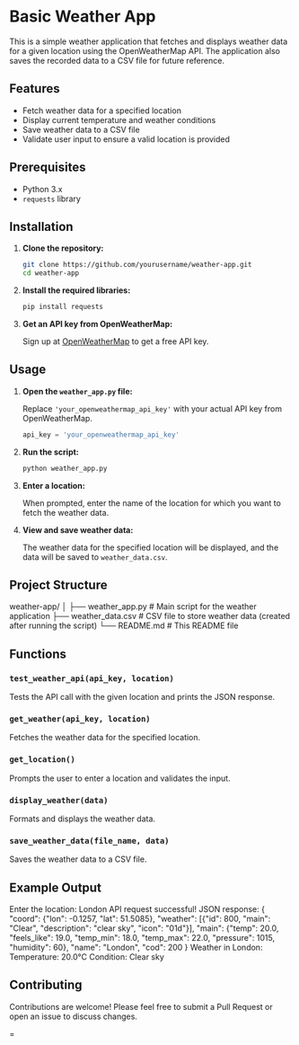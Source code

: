
# Basic Weather App

This is a simple weather application that fetches and displays weather data for a given location using the OpenWeatherMap API. The application also saves the recorded data to a CSV file for future reference.

## Features

- Fetch weather data for a specified location
- Display current temperature and weather conditions
- Save weather data to a CSV file
- Validate user input to ensure a valid location is provided

## Prerequisites

- Python 3.x
- `requests` library

## Installation

1. **Clone the repository:**

    ```sh
    git clone https://github.com/yourusername/weather-app.git
    cd weather-app
    ```

2. **Install the required libraries:**

    ```sh
    pip install requests
    ```

3. **Get an API key from OpenWeatherMap:**

    Sign up at [OpenWeatherMap](https://home.openweathermap.org/users/sign_up) to get a free API key.

## Usage

1. **Open the `weather_app.py` file:**

    Replace `'your_openweathermap_api_key'` with your actual API key from OpenWeatherMap.

    ```python
    api_key = 'your_openweathermap_api_key'
    ```

2. **Run the script:**

    ```sh
    python weather_app.py
    ```

3. **Enter a location:**

    When prompted, enter the name of the location for which you want to fetch the weather data.

4. **View and save weather data:**

    The weather data for the specified location will be displayed, and the data will be saved to `weather_data.csv`.

## Project Structure

weather-app/
   │
   ├── weather_app.py # Main script for the weather application
   ├── weather_data.csv # CSV file to store weather data (created after running the script)
   └── README.md # This README file



## Functions

### `test_weather_api(api_key, location)`
Tests the API call with the given location and prints the JSON response.

### `get_weather(api_key, location)`
Fetches the weather data for the specified location.

### `get_location()`
Prompts the user to enter a location and validates the input.

### `display_weather(data)`
Formats and displays the weather data.

### `save_weather_data(file_name, data)`
Saves the weather data to a CSV file.

## Example Output

Enter the location: London
API request successful!
JSON response:
{
"coord": {"lon": -0.1257, "lat": 51.5085},
"weather": [{"id": 800, "main": "Clear", "description": "clear sky", "icon": "01d"}],
"main": {"temp": 20.0, "feels_like": 19.0, "temp_min": 18.0, "temp_max": 22.0, "pressure": 1015, "humidity": 60},
"name": "London",
"cod": 200
}
Weather in London:
Temperature: 20.0°C
Condition: Clear sky




## Contributing

Contributions are welcome! Please feel free to submit a Pull Request or open an issue to discuss changes.

=
